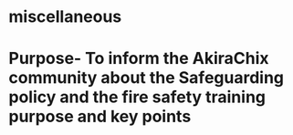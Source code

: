 # miscellaneous
# Purpose- To inform the AkiraChix community about the Safeguarding policy and the fire safety training purpose and key points
